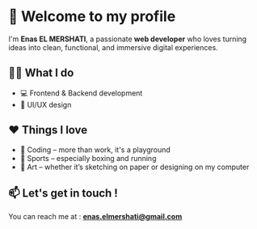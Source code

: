 # 👋 Welcome to my profile

I'm **Enas EL MERSHATI**, a passionate **web developer** who loves turning ideas into clean, functional, and immersive digital experiences.

## 👩‍💻 What I do

- 💻 Frontend & Backend development  
- 🎨 UI/UX design

## ❤️ Things I love

- 🧠 Coding – more than work, it's a playground  
- 🥊 Sports – especially boxing and running  
- 🎨 Art – whether it’s sketching on paper or designing on my computer

## 📫 Let's get in touch ! 

You can reach me at : **enas.elmershati@gmail.com**
